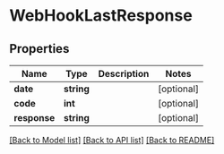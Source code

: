 # WebHookLastResponse

## Properties
Name | Type | Description | Notes
------------ | ------------- | ------------- | -------------
**date** | **string** |  | [optional] 
**code** | **int** |  | [optional] 
**response** | **string** |  | [optional] 

[[Back to Model list]](../README.md#documentation-for-models) [[Back to API list]](../README.md#documentation-for-api-endpoints) [[Back to README]](../README.md)


